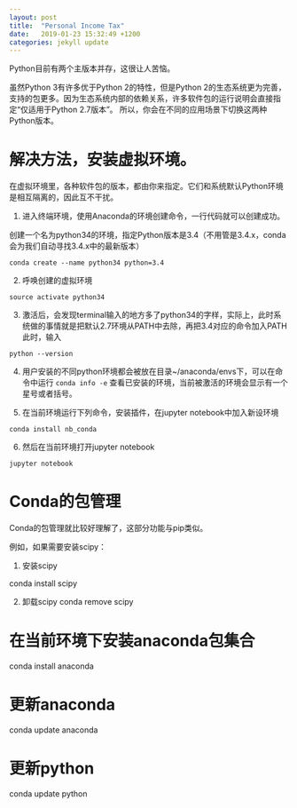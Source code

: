 ```yaml
---
layout: post
title:  "Personal Income Tax"
date:   2019-01-23 15:32:49 +1200
categories: jekyll update
---
```

Python目前有两个主版本并存，这很让人苦恼。

虽然Python 3有许多优于Python 2的特性，但是Python 2的生态系统更为完善，支持的包更多。因为生态系统内部的依赖关系，许多软件包的运行说明会直接指定“仅适用于Python 2.7版本”。
所以，你会在不同的应用场景下切换这两种Python版本。

# 解决方法，安装虚拟环境。

在虚拟环境里，各种软件包的版本，都由你来指定。它们和系统默认Python环境是相互隔离的，因此互不干扰。

1. 进入终端环境，使用Anaconda的环境创建命令，一行代码就可以创建成功。

创建一个名为python34的环境，指定Python版本是3.4（不用管是3.4.x，conda会为我们自动寻找3.4.x中的最新版本）

`conda create --name python34 python=3.4`

2. 呼唤创建的虚拟环境

`source activate python34`



3. 激活后，会发现terminal输入的地方多了python34的字样，实际上，此时系统做的事情就是把默认2.7环境从PATH中去除，再把3.4对应的命令加入PATH
此时，输入

`python --version`

4. 用户安装的不同python环境都会被放在目录~/anaconda/envs下，可以在命令中运行
`conda info -e`
查看已安装的环境，当前被激活的环境会显示有一个星号或者括号。

5. 在当前环境运行下列命令，安装插件，在jupyter notebook中加入新设环境

`conda install nb_conda`

6. 然后在当前环境打开jupyter notebook

`jupyter notebook`



# Conda的包管理

Conda的包管理就比较好理解了，这部分功能与pip类似。

例如，如果需要安装scipy：

1. 安装scipy

conda install scipy

2. 卸载scipy
conda remove scipy

# 在当前环境下安装anaconda包集合

conda install anaconda

# 更新anaconda

conda update anaconda

# 更新python

conda update python
